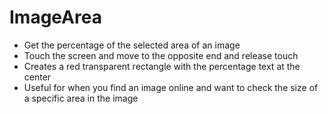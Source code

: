 # ImageArea
- Get the percentage of the selected area of an image
- Touch the screen and move to the opposite end and release touch
- Creates a red transparent rectangle with the percentage text at the center
- Useful for when you find an image online and want to check the size of a specific area in the image
